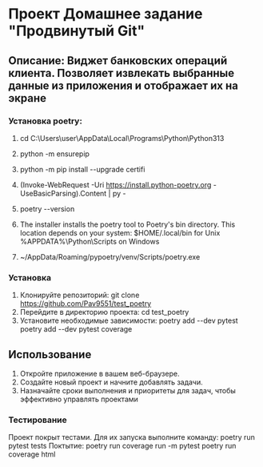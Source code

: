 # Проект Домашнее задание "Продвинутый Git"
## Описание: Виджет банковских операций клиента. Позволяет извлекать выбранные данные из приложения и отображает их на экране
### Установка poetry:
1. cd C:\Users\user\AppData\Local\Programs\Python\Python313
2. python -m ensurepip
3. python -m pip install --upgrade certifi
4. (Invoke-WebRequest -Uri https://install.python-poetry.org -UseBasicParsing).Content | py -
5. poetry --version

6. The installer installs the poetry tool to Poetry's bin directory. This location depends on your system:
$HOME/.local/bin for Unix
%APPDATA%\Python\Scripts on Windows
7. ~/AppData/Roaming/pypoetry/venv/Scripts/poetry.exe
### Установка
1. Клонируйте репозиторий:
git clone https://github.com/Pav9551/test_poetry
2. Перейдите в директорию проекта:
cd test_poetry
3. Установите необходимые зависимости:
poetry add --dev pytest 
poetry add --dev pytest coverage
## Использование
1. Откройте приложение в вашем веб-браузере.
2. Создайте новый проект и начните добавлять задачи.
3. Назначайте сроки выполнения и приоритеты для задач, чтобы эффективно управлять проектами
### Тестирование
Проект покрыт тестами. Для их запуска выполните команду:
poetry run pytest tests
Поктытие:
poetry run coverage run -m pytest
poetry run coverage html

